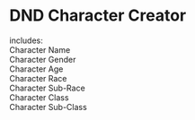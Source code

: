 # DND Character Creator

  includes:
  <br>
  Character Name
  <br>
  Character Gender
  <br>
  Character Age
  <br>
  Character Race
  <br>
  Character Sub-Race
  <br>
  Character Class
  <br>
  Character Sub-Class
